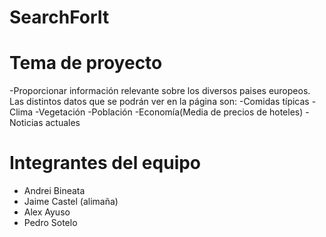 # SearchForIt
# Tema de proyecto
-Proporcionar información relevante sobre los diversos paises europeos.
Las distintos datos que se podrán ver en la página son:
  -Comidas típicas
  -Clima
  -Vegetación
  -Población
  -Economía(Media de precios de hoteles)
  -Noticias actuales
 
 
 
 
 # Integrantes del equipo
  - Andrei Bineata
  - Jaime Castel (alimaña)
  - Alex Ayuso
  - Pedro Sotelo 

